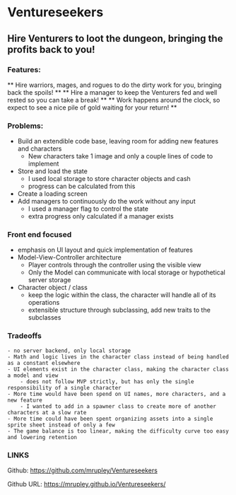 # Ventureseekers
## Hire Venturers to loot the dungeon, bringing the profits back to you!

### Features:
** Hire warriors, mages, and rogues to do the dirty work for you, bringing back the spoils! **
** Hire a manager to keep the Venturers fed and well rested so you can take a break! **
** Work happens around the clock, so expect to see a nice pile of gold waiting for your return! **

### Problems:
- Build an extendible code base, leaving room for adding new features and characters
	- New characters take 1 image and only a couple lines of code to implement
- Store and load the state 
	- I used local storage to store character objects and cash
	- progress can be calculated from this
- Create a loading screen
- Add managers to continuously do the work without any input
	- I used a manager flag to control the state
	- extra progress only calculated if a manager exists

### Front end focused 
- emphasis on UI layout and quick implementation of features
- Model-View-Controller architecture
	- Player controls through the controller using the visible view
	- Only the Model can communicate with local storage or hypothetical server storage
- Character object / class
	- keep the logic within the class, the character will handle all of its operations
	- extensible structure through subclassing, add new traits to the subclasses

### Tradeoffs
	- no server backend, only local storage
	- Math and logic lives in the character class instead of being handled as a constant elsewhere
	- UI elements exist in the character class, making the character class a model and view
		- does not follow MVP strictly, but has only the single responsibility of a single character
	- More time would have been spend on UI names, more characters, and a new feature
		- I wanted to add in a spawner class to create more of another characters at a slow rate
	- More time could have been spent organizing assets into a single sprite sheet instead of only a few
	- The game balance is too linear, making the difficulty curve too easy and lowering retention

### LINKS
Github:
https://github.com/mrupley/Ventureseekers

Github URL:
https://mrupley.github.io/Ventureseekers/

